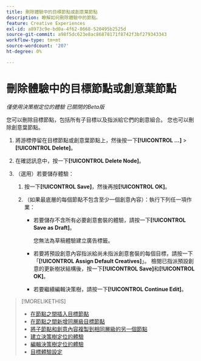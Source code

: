 ```yaml
---
title: 刪除體驗中的目標節點或創意葉節點
description: 瞭解如何刪除體驗中的節點。
feature: Creative Experiences
exl-id: a8973c9e-bd0a-4f62-8668-520495b2525d
source-git-commit: a98f5dc623e8ac86878171f8742f3bf279343343
workflow-type: tm+mt
source-wordcount: '207'
ht-degree: 0%

---
```


# 刪除體驗中的目標節點或創意葉節點

*僅使用決策樹定位的體驗*
*已關閉的Beta版*

您可以刪除目標節點，包括所有子目標以及指派給它們的創意組合。 您也可以刪除創意葉節點。

<!-- 1. [ways to get to the decision tree] -->

1. 將游標停留在目標節點或創意葉節點上，然後按一下&#x200B;**[!UICONTROL ...]** > **[!UICONTROL Delete]**。

1. 在確認訊息中，按一下&#x200B;**[!UICONTROL Delete Node]**。

1. （選用）若要儲存體驗：

   1. 按一下&#x200B;**[!UICONTROL Save]**，然後再按&#x200B;**[!UICONTROL OK]**。

   1. （如果最底層的每個節點不包含至少一個創意內容）：執行下列任一項作業：

      * 若要儲存不含所有必要創意套裝的體驗，請按一下&#x200B;**[!UICONTROL Save as Draft]**。

        您無法為草稿體驗建立廣告標籤。

      * 若要將預設創意內容指派給尚未指派創意套裝的每個目標，請按一下「**[!UICONTROL Assign Default Creatives]**」。 檢閱已指派預設創意的更新樹狀結構後，按一下&#x200B;**[!UICONTROL Save]**&#x200B;和&#x200B;**[!UICONTROL OK]**。

      * 若要繼續編輯決策樹，請按一下&#x200B;**[!UICONTROL Continue Edit]**。

>[!MORELIKETHIS]
>
>* [在節點之間插入目標節點](experience-target-node-add-inner.md)
>* [在節點之間新增同層級目標節點](experience-target-node-add-sibling.md)
>* [將子節點和創意內容複製到相同層級的另一個節點](experience-target-node-copy.md)
>* [建立決策樹定位的體驗](experience-create-targeting.md)
>* [編輯決策樹定位的體驗](experience-edit-targeting.md)
>* [目標體驗設定](experience-settings-targeting.md)
